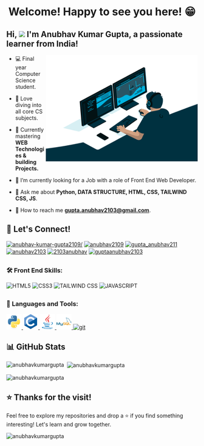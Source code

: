 <h1> <p align="center"> <b> Welcome! Happy to see you here! 😁 </p> </b> </h1>
<!-- 
<p align="center">
  <img width="600" height="500" src="https://github.com/SamarFatimaJaffri/SamarFatimaJaffri/blob/main/images/casual-life-3d-reading.png">
</p> -->


## Hi, ![](https://user-images.githubusercontent.com/18350557/176309783-0785949b-9127-417c-8b55-ab5a4333674e.gif) I'm Anubhav Kumar Gupta, a passionate learner from India! 

<img align="right" height="280" width="400" alt="" src="https://github.com/AnubhavKumarGupta/AnubhavKumarGupta/blob/main/coder.gif" />




- 💻 Final year Computer Science student.
  
- 🔭 Love diving into all core CS subjects.

- 🌱 Currently mastering **WEB Technologies & building Projects.**
  
- 🚀 I’m currently looking for a Job with a role of Front End Web Developer.

- 💬 Ask me about **Python, DATA STRUCTURE, HTML, CSS, TAILWIND CSS, JS**.

- 📧 How to reach me **gupta.anubhav2103@gmail.com**.


## 

## 🤝 Let's Connect! 

<p align="left">
<a href="https://linkedin.com/in/anubhav-kumar-gupta2109/" target="_blank"><img align="center" src="https://raw.githubusercontent.com/rahuldkjain/github-profile-readme-generator/master/src/images/icons/Social/linked-in-alt.svg" alt="anubhav-kumar-gupta2109/" height="30" width="40" /></a>
<a href="https://www.codechef.com/users/anubhav2109" target="blank"><img align="center" src="https://cdn.jsdelivr.net/npm/simple-icons@3.1.0/icons/codechef.svg" alt="anubhav2109" height="30" width="40" /></a>
<a href="https://www.hackerrank.com/gupta_anubhav211" target="blank"><img align="center" src="https://raw.githubusercontent.com/rahuldkjain/github-profile-readme-generator/master/src/images/icons/Social/hackerrank.svg" alt="gupta_anubhav211" height="30" width="40" /></a>
<a href="https://codeforces.com/profile/anubhav2103" target="blank"><img align="center" src="https://raw.githubusercontent.com/rahuldkjain/github-profile-readme-generator/master/src/images/icons/Social/codeforces.svg" alt="anubhav2103" height="30" width="40" /></a>
<a href="https://www.leetcode.com/2103anubhav" target="blank"><img align="center" src="https://raw.githubusercontent.com/rahuldkjain/github-profile-readme-generator/master/src/images/icons/Social/leet-code.svg" alt="2103anubhav" height="30" width="40" /></a>
<a href="https://auth.geeksforgeeks.org/user/guptaanubhav2103" target="blank"><img align="center" src="https://raw.githubusercontent.com/rahuldkjain/github-profile-readme-generator/master/src/images/icons/Social/geeks-for-geeks.svg" alt="guptaanubhav2103" height="30" width="40" /></a>
</p>

## 

### 🛠️ Front End Skills:

![HTML5](https://img.shields.io/badge/HTML5-E34F26?style=for-the-badge&logo=html5&logoColor=white)
![CSS3](https://img.shields.io/badge/CSS3-1572B6?style=for-the-badge&logo=css3&logoColor=white)
![TAILWIND CSS](https://img.shields.io/badge/Tailwind%20CSS-38B2AC?style=for-the-badge&logo=tailwind-css&logoColor=white)
![JAVASCRIPT](https://img.shields.io/badge/JavaScript-323330?style=for-the-badge&logo=javascript&logoColor=F7DF1E)


## 

<h3 align="left"> 🔧 Languages and Tools:</h3>
<p align="left"> 
<a href="https://www.python.org" target="_blank" rel="noreferrer"> <img src="https://raw.githubusercontent.com/devicons/devicon/master/icons/python/python-original.svg" alt="python" width="40" height="40"/> </a>
<a href="https://www.cprogramming.com/" target="_blank" rel="noreferrer"> <img src="https://raw.githubusercontent.com/devicons/devicon/master/icons/c/c-original.svg" alt="c" width="40" height="40"/> </a>
<a href="https://www.java.com" target="_blank" rel="noreferrer"> <img src="https://raw.githubusercontent.com/devicons/devicon/master/icons/java/java-original.svg" alt="java" width="40" height="40"/> </a> 
<a href="https://www.mysql.com/" target="_blank" rel="noreferrer"> <img src="https://raw.githubusercontent.com/devicons/devicon/master/icons/mysql/mysql-original-wordmark.svg" alt="mysql" width="40" height="40"/> </a>
<a href="https://git-scm.com/" target="_blank" rel="noreferrer"> <img src="https://www.vectorlogo.zone/logos/git-scm/git-scm-icon.svg" alt="git" width="40" height="40"/> </a> 
</p>


## 



## 📊 GitHub Stats

<p align="left">
  
<p>
<img align="left" src="https://github-readme-stats.vercel.app/api/top-langs?username=anubhavkumargupta&theme=radical&hide_border=true&layout=compact" alt="anubhavkumargupta">
</p>

<p>&nbsp&nbsp;<img align="center" src="https://github-readme-stats.vercel.app/api?username=anubhavkumargupta&show_icons=true&locale=en" alt="anubhavkumargupta" /></p>

<p><img align="center" src="https://github-readme-streak-stats.herokuapp.com/?user=anubhavkumargupta&" alt="anubhavkumargupta" />

##


## ⭐ Thanks for the visit! 
Feel free to explore my repositories and drop a ⭐ if you find something interesting! Let's learn and grow together.


<p align="left"> <img src="https://komarev.com/ghpvc/?username=anubhavkumargupta&label=Profile%20views&color=0e75b6&style=flat" alt="anubhavkumargupta" /> </p>
